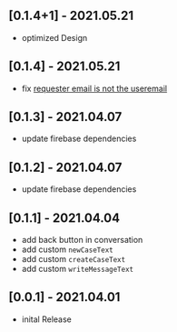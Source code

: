 ## [0.1.4+1] - 2021.05.21
* optimized Design
## [0.1.4] - 2021.05.21
* fix [requester email is not the useremail](https://github.com/cedteg/flutter_support_chat/issues/2) 
## [0.1.3] - 2021.04.07
* update firebase dependencies
## [0.1.2] - 2021.04.07
* update firebase dependencies
## [0.1.1] - 2021.04.04
* add back button in conversation
* add custom `newCaseText`
* add custom `createCaseText`
* add custom `writeMessageText`
## [0.0.1] - 2021.04.01
* inital Release
